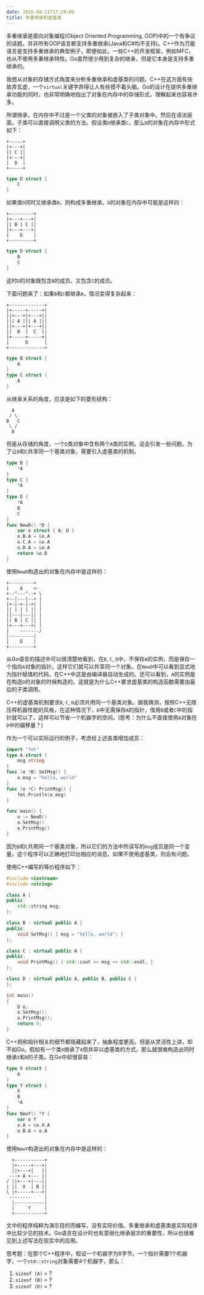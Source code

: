 ```yaml
---
date: 2016-08-11T17:29:00
title: 多重继承和虚基类
---
```


多重继承是面向对象编程(Object Oriented Programming, OOP)中的一个有争议的话题。并非所有OOP语言都支持多重继承(Java和C#均不支持)。C++作为万能语言是支持多重继承的典型例子，即便如此，一些C++的开发框架，例如MFC，也从不使用多重继承特性。Go虽然很少用到复杂的继承，但是它本身是支持多重继承的。

我想从对象的存储方式角度来分析多重继承和虚基类的问题。C++在这方面有些故弄玄虚，一个`virtual`关键字弄得让人有些摸不着头脑。Go的设计在提供多重继承功能的同时，也非常明确地指出了对象在内存中的存储形式，理解起来也容易许多。

<!--more-->

所谓继承，在内存中不过是一个父类的对象被嵌入了子类对象中。然后在语法层面，子类可以直接调用父类的方法。假设类`D`继承类`C`，那么`D`的对象在内存中形式如下：

    +-----+
    |+---+|
    || C ||
    |+---+|
    |  D  |
    +-----+

```go
type D struct {
	C
}
```

如果类`D`同时又继承类`B`，则构成多重继承。`D`的对象在内存中可能是这样的：

    +---------+
    |+---+---+|
    || B | C ||
    |+---+---+|
    |    D    |
    +---------+

```go
type D struct {
	B
	C
}
```

这时`D`的对象既包含`B`的成员，又包含`C`的成员。

下面问题来了：如果`B`和`C`都继承`A`，情况变得复杂起来：

    +-------------+
    |+-----+-----+|
    ||+---+|+---+||
    ||| A ||| A |||
    ||+---+|+---+||
    ||  B  |  C  ||
    |+-----+-----+|
    |      D      |
    +-------------+

```go
type B struct {
	A
}
type C struct {
	A
}
```

从继承关系的角度，应该是如下的菱形结构：

      A
     / \
    B   C
     \ /
      D

但是从存储的角度，一个`D`类对象中含有两个`A`类的实例。这会引发一些问题。为了让`B`和`C`共享同一个基类对象，需要引入虚基类的机制。

```go
type B {
	*A
}
type C {
	*A
}
type D {
	*A
	B
	C
}
func NewD() *D {
	var o struct { A; D }
	o.B.A = &o.A
	o.C.A = &o.A
	o.D.A = &o.A
	return &o.D
}
```

使用`NewD`构造出的对象在内存中是这样的：

    +---------+
    |    A    <-
    +--^---^--+ \
    +--|---|--+ |
    |+-|-+-|-+| |
    || | | | || |
    ||---|---|| |
    || B | C || |
    |+---+---+| |
    |    -------/
    |---------|
    |    D    |
    +---------+

从Go语言的描述中可以很清楚地看到，在`B`, `C`, `D`中，不保存`A`的实例，而是保存一个指向`A`对象的指针。这样它们就可以共享同一个对象。在`NewD`中可以看到显式地为指针赋值的代码。在C++中这是由编译器自动生成的。还可以看到，`A`的实例是在构造`D`的对象的时候构造的。这就是为什么C++要求虚基类的构造函数需要由最后的子类调用。

C++的虚基类机制要求`B`, `C`, `D`必须共用同一个基类对象。据我猜测，按照C++无限压榨机器性能的风格，在这种情况下，`D`中无需保存`A`的指针，借用`B`或者`C`中的指针就可以了，这样可以节省一个机器字的空间。(思考：为什么不直接使用`A`对象在`D`中的偏移量？)

作为一个可以实际运行的例子，考虑给上述各类增加成员：

```go
import "fmt"
type A struct {
	msg string
}
func (o *B) SetMsg() {
	o.msg = "hello, world"
}
func (o *C) PrintMsg() {
	fmt.Println(o.msg)
}

func main() {
	o := NewD()
	o.SetMsg()
	o.PrintMsg()
}
```

因为`B`和`C`共用同一个基类对象，所以它们的方法中所读写的`msg`成员是同一个变量。这个程序可以正确地打印出相应的消息。如果不使用虚基类，则会有问题。

使用C++编写的等价程序如下：

```c++
#include <iostream>
#include <string>

class A {
public:
	std::string msg;
};

class B : virtual public A {
public:
	void SetMsg() { msg = "hello, world"; }
};

class C : virtual public A {
public:
	void PrintMsg() { std::cout << msg << std::endl; }
};

class D : virtual public A, public B, public C {
};

int main()
{
	D o;
	o.SetMsg();
	o.PrintMsg();
	return 0;
}
```

C++把和指针相关的细节都隐藏起来了，抽象程度更高。但是从灵活性上讲，却不如Go。假如有一个类`X`继承了`A`但并非以虚基类的方式，那么就很难构造出同时继承`X`和`B`的子类。在Go中却很容易：

```go
type X struct {
	A
}
type Y struct {
	X
	B
	*A
}
func NewY() *Y {
	var o Y
	o.A = &o.X.A
	o.B.A = o.A
}
```

使用`NewY`构造出的对象在内存中是这样的：

      +-----------+
      |+-----+---+|
      ||+---+|   ||
     ---> A <--- ||
    / ||+---+|---||
    | ||  X  | B ||
    \ |+-----+---+|
     --------     |
      |-----------|
      |     Y     |
      +-----------+

文中的程序纯粹为演示目的而编写，没有实际价值。多重继承和虚基类是实际程序中比较少见的技术。Go语言在设计时也有意弱化继承层次的重要性，所以也很难见到上述写法在现实中的应用。

思考题：在那个C++程序中，假设一个机器字为8字节，一个指针需要1个机器字，一个`std::string`对象需要4个机器字，那么：

1. `sizeof (A)` = ?
2. `sizeof (B)` = ?
3. `sizeof (D)` = ?
